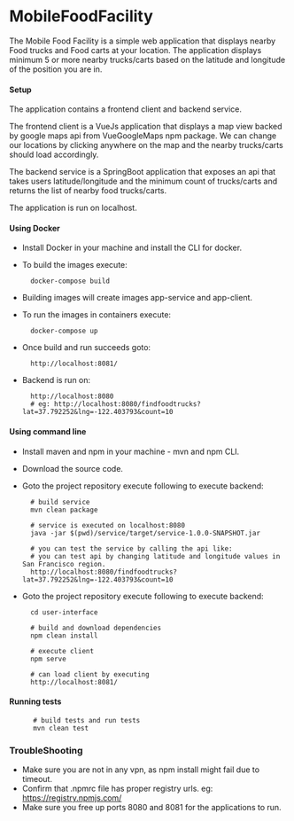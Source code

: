 # MobileFoodFacility

The Mobile Food Facility is a simple web application that displays nearby Food trucks and Food carts at your location.
The application displays minimum 5 or more nearby trucks/carts based on the latitude and longitude of the position you are in.


#### Setup

The application contains a frontend client and backend service. 

The frontend client is a VueJs application that displays a map view backed by google maps api from VueGoogleMaps npm package.
We can change our locations by clicking anywhere on the map and the nearby trucks/carts should load accordingly.

The backend service is a SpringBoot application that exposes an api that takes users latitude/longitude and the minimum count of trucks/carts and returns the list of nearby food trucks/carts.

The application is run on localhost.

#### Using Docker

* Install Docker in your machine and install the CLI for docker.
* To build the images execute: 
           
        docker-compose build
* Building images will create images app-service and app-client.
* To run the images in containers execute:

        docker-compose up
* Once build and run succeeds goto:

        http://localhost:8081/
* Backend is run on: 

        http://localhost:8080
        # eg: http://localhost:8080/findfoodtrucks?lat=37.792252&lng=-122.403793&count=10
       

#### Using command line

* Install maven and npm in your machine - mvn and npm CLI.
* Download the source code.
* Goto the project repository execute following to execute backend:
        
        # build service
        mvn clean package
        
        # service is executed on localhost:8080
        java -jar $(pwd)/service/target/service-1.0.0-SNAPSHOT.jar
        
        # you can test the service by calling the api like:
        # you can test api by changing latitude and longitude values in San Francisco region.
        http://localhost:8080/findfoodtrucks?lat=37.792252&lng=-122.403793&count=10
        
* Goto the project repository execute following to execute backend:

        cd user-interface
        
        # build and download dependencies
        npm clean install
        
        # execute client
        npm serve
        
        # can load client by executing
        http://localhost:8081/
        
#### Running tests

          # build tests and run tests
          mvn clean test
         
### TroubleShooting      

* Make sure you are not in any vpn, as npm install might fail due to timeout.
* Confirm that .npmrc file has proper registry urls. eg: https://registry.npmjs.com/
* Make sure you free up ports 8080 and 8081 for the applications to run.
